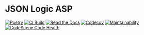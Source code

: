 # JSON Logic ASP

[![Poetry](https://img.shields.io/endpoint?url=https://python-poetry.org/badge/v0.json)](https://github.com/barreeeiroo/JSON-Logic-ASP/blob/main/pyproject.toml)
[![CI Build](https://github.com/barreeeiroo/JSON-Logic-ASP/actions/workflows/ci.yml/badge.svg?branch=main)](https://github.com/barreeeiroo/JSON-Logic-ASP/actions/workflows/ci.yml?query=branch%3Amain)
[![Read the Docs](https://readthedocs.org/projects/json-logic-asp/badge/)](https://readthedocs.org/projects/json-logic-asp/)
[![Codecov](https://codecov.io/gh/barreeeiroo/JSON-Logic-ASP/graph/badge.svg?token=O8045YHOWF)](https://codecov.io/gh/barreeeiroo/JSON-Logic-ASP)
[![Maintainability](https://api.codeclimate.com/v1/badges/f1671e07ef19696aac76/maintainability)](https://codeclimate.com/github/barreeeiroo/JSON-Logic-ASP/maintainability)
[![CodeScene Code Health](https://codescene.io/projects/48073/status-badges/code-health)](https://codescene.io/projects/48073)
